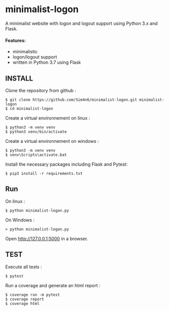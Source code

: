 # minimalist-logon
A minimalist website with logon and logout support using Python 3.x and Flask.

#### Features:
 - minimalistic
 - logon/logout support
 - written in Python 3.7 using Flask
   
INSTALL
----
 Clone the repository from github : 

    $ git clone https://github.com/Sim4n6/minimalist-logon.git minimalist-logon
    $ cd minimalist-logon

Create a virtual environnement on linux : 

    $ python3 -m venv venv
    $ python3 venv/bin/activate
    
Create a virtual environnement on windows :

    $ python3 -m venv venv
    $ venv\Scripts\activate.bat
    
Install the necessary packages including Flask and Pytest: 
    
    $ pip3 install -r requirements.txt
   
Run
---
On linux :

    $ python minimalist-logon.py

On Windows :

    > python minimalist-logon.py

Open http://127.0.0.1:5000 in a browser.

TEST
----
Execute all tests : 

    $ pytest 
Run a coverage and generate an html report : 

    $ coverage run -m pytest
    $ coverage report
    $ coverage html
